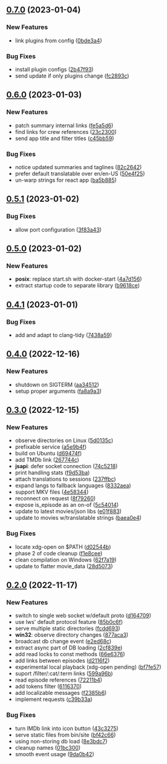 
## [0.7.0](https://github.com/mzdun/movies-ws/compare/v0.6.0...v0.7.0) (2023-01-04)

### New Features

- link plugins from config ([0bde3a4](https://github.com/mzdun/movies-ws/commit/0bde3a49ebaf6a5ffa13f1c3585edfc8f5aa3e91))

### Bug Fixes

- install plugin configs ([2b47f93](https://github.com/mzdun/movies-ws/commit/2b47f93da73d4c883faab40d14e7f27699d45264))
- send update if only plugins change ([fc2893c](https://github.com/mzdun/movies-ws/commit/fc2893c3ff0abaebb73e96ee15bfa9f65c60046f))

## [0.6.0](https://github.com/mzdun/movies-ws/compare/v0.5.1...v0.6.0) (2023-01-03)

### New Features

- patch summary internal links ([fe5a5d6](https://github.com/mzdun/movies-ws/commit/fe5a5d6e35c19217e2bc760a943ceefcaa97b2c4))
- find links for crew references ([23c2300](https://github.com/mzdun/movies-ws/commit/23c2300016f951c52060699a9dc73c37a718504b))
- send app title and filter titles ([c45bb59](https://github.com/mzdun/movies-ws/commit/c45bb5994ad57817f55f4baf1be8595d1785a87c))

### Bug Fixes

- notice updated summaries and taglines ([82c2642](https://github.com/mzdun/movies-ws/commit/82c264273c80cc18266bb65dffce8ca3793367f1))
- prefer default translatable over en/en-US ([50e4f25](https://github.com/mzdun/movies-ws/commit/50e4f253302cd9e4bace5afa1c7d181e7ced7391))
- un-warp strings for react app ([ba5b885](https://github.com/mzdun/movies-ws/commit/ba5b885468357eb9888f744e6567f34c5786e803))

## [0.5.1](https://github.com/mzdun/movies-ws/compare/v0.5.0...v0.5.1) (2023-01-02)

### Bug Fixes

- allow port configuration ([3f83a43](https://github.com/mzdun/movies-ws/commit/3f83a435c4a0a06c38744c3b98868cf3e5ff5ec1))

## [0.5.0](https://github.com/mzdun/movies-ws/compare/v0.4.1...v0.5.0) (2023-01-02)

### New Features

- **posix**: replace start.sh with docker-start ([4a7d156](https://github.com/mzdun/movies-ws/commit/4a7d15681e6a508710de6057fa371652d2730235))
- extract startup code to separate library ([b9618ce](https://github.com/mzdun/movies-ws/commit/b9618ceeff598edfbb9d84fcd21a80705e6b9cac))

## [0.4.1](https://github.com/mzdun/movies-ws/compare/v0.4.0...v0.4.1) (2023-01-01)

### Bug Fixes

- add and adapt to clang-tidy ([7438a59](https://github.com/mzdun/movies-ws/commit/7438a599bef1f270adfe1447aa4db2cdb0b7c679))

## [0.4.0](https://github.com/mzdun/movies-ws/compare/v0.3.0...v0.4.0) (2022-12-16)

### New Features

- shutdown on SIGTERM ([aa34512](https://github.com/mzdun/movies-ws/commit/aa34512245dcc99b9445f11127b3396c38bc3440))
- setup proper arguments ([fa8a9a3](https://github.com/mzdun/movies-ws/commit/fa8a9a324d642906c0f7413418dc4848fae53273))

## [0.3.0](https://github.com/mzdun/movies-ws/compare/v0.2.0...v0.3.0) (2022-12-15)

### New Features

- observe directories on Linux ([5d0135c](https://github.com/mzdun/movies-ws/commit/5d0135c4931aaccdedf304d11ead92bdaefac0e0))
- prefixable service ([a5e9b4f](https://github.com/mzdun/movies-ws/commit/a5e9b4f0b45ce06b4706ac18df80876860156be2))
- build on Ubuntu ([d69474f](https://github.com/mzdun/movies-ws/commit/d69474fa53c5353f2aa9e525d7fe08dbfc319dd4))
- add TMDb link ([267744c](https://github.com/mzdun/movies-ws/commit/267744cae58a900cadbc50c3f0374bc759fb0d32))
- **jsapi**: defer socket connection ([74c5218](https://github.com/mzdun/movies-ws/commit/74c5218cb03f85881da65319720e3c4afc3fbad8))
- print handling stats ([f9d53ba](https://github.com/mzdun/movies-ws/commit/f9d53bae69e3811c2c64ae66935f7f05cccb0e34))
- attach translations to sessions ([237ffbc](https://github.com/mzdun/movies-ws/commit/237ffbc84023b516cb9b357cbde7b730c97a5518))
- expand langs to fallback languages ([8332aea](https://github.com/mzdun/movies-ws/commit/8332aea6d1cb7af3273e836e7fe1f92b07a90b07))
- support MKV files ([4e58344](https://github.com/mzdun/movies-ws/commit/4e583449ec22fb0645795a46d8e7469521d4be39))
- reconnect on request ([8f79260](https://github.com/mzdun/movies-ws/commit/8f79260c8982ff8d443dbb9279ef9a59354094b9))
- expose is_episode as an on-of ([5c54014](https://github.com/mzdun/movies-ws/commit/5c5401422375436a34250a165ea6948b7b524b69))
- update to latest movies/json libs ([e01f883](https://github.com/mzdun/movies-ws/commit/e01f8838320a428749241ea19d94157577c34551))
- update to movies w/translatable strings ([baea0e4](https://github.com/mzdun/movies-ws/commit/baea0e438cc2432f1d00be1d8361bbdb3428e0bd))

### Bug Fixes

- locate xdg-open on $PATH ([d02544b](https://github.com/mzdun/movies-ws/commit/d02544b0e627e170ea395cc3174e456805f14f2f))
- phase 2 of code cleanup ([f1e8cee](https://github.com/mzdun/movies-ws/commit/f1e8ceec5ca7d43c6ba949a0a924824feb989e6b))
- clean compilation on Windows ([62f7a19](https://github.com/mzdun/movies-ws/commit/62f7a19e0467094f2b953a2274f075f0bf0730a5))
- update to flatter movie_data ([28d5073](https://github.com/mzdun/movies-ws/commit/28d50739a7a6b952050faf00fee9ccadffe4e3b2))

## [0.2.0](https://github.com/mzdun/movies-ws/compare/v0.1.0...v0.2.0) (2022-11-17)

### New Features

- switch to single web socket w/default proto ([d164709](https://github.com/mzdun/movies-ws/commit/d1647095bc55786adf1f5608ac717f66badd8915))
- use lws' default protocol feature ([85b0c6f](https://github.com/mzdun/movies-ws/commit/85b0c6f64cb3c1ccf98111c688d2a1eee90b34af))
- serve multiple static directories ([fcdd693](https://github.com/mzdun/movies-ws/commit/fcdd6931a6d7b3a65e5c6644e7436196273036ad))
- **win32**: observe directory changes ([877aca3](https://github.com/mzdun/movies-ws/commit/877aca3d579880aa9958173ab6a18b9a1af26b7b))
- broadcast db change event ([e2ed68c](https://github.com/mzdun/movies-ws/commit/e2ed68c39d2931f5f49e5d475b5fade4b565110a))
- extract async part of DB loading ([2cf839e](https://github.com/mzdun/movies-ws/commit/2cf839e25492c5bfc939c8a142df5dd14b32705e))
- add read locks to const methods ([66e6376](https://github.com/mzdun/movies-ws/commit/66e6376c54738d8a02471bc10227c536e05f02af))
- add links between episodes ([d2116f2](https://github.com/mzdun/movies-ws/commit/d2116f207bf97e3af140c2a0c551314ff9105483))
- experimental local playback (xdg-open pending) ([bf7fe57](https://github.com/mzdun/movies-ws/commit/bf7fe5785be611a23647c3a888792b793901c71b))
- suport /filter/:cat/:term links ([599a96b](https://github.com/mzdun/movies-ws/commit/599a96b971f658bd597f1e27a1fb1a75b609d23b))
- read episode references ([72211b4](https://github.com/mzdun/movies-ws/commit/72211b4db78f1ca4ee4d2cfafaa972aa2638b779))
- add tokens filter ([6116370](https://github.com/mzdun/movies-ws/commit/6116370b401317355f118a855a15d28563cb6863))
- add localizable messages ([f2385b6](https://github.com/mzdun/movies-ws/commit/f2385b644a4d7ae093fc68dff01509d8e9d757b1))
- implement requests ([c39b33a](https://github.com/mzdun/movies-ws/commit/c39b33ae1455ea68a7059c5cd55871885b3dd830))

### Bug Fixes

- turn IMDb link into icon button ([43c3275](https://github.com/mzdun/movies-ws/commit/43c32756ad347e00630fd90c8aecdda4f0ef2702))
- serve static files from bin/site ([bf42c66](https://github.com/mzdun/movies-ws/commit/bf42c6640f6ba19f21234fbecd24f2277e483a71))
- using non-storing db load ([8e3bdc7](https://github.com/mzdun/movies-ws/commit/8e3bdc745999d56489499c379c06d022c7cd01a9))
- cleanup names ([01bc300](https://github.com/mzdun/movies-ws/commit/01bc30080bdaad477bca0509ef6116d86c7a9b43))
- smooth event usage ([9da0b42](https://github.com/mzdun/movies-ws/commit/9da0b42c52c4c67d37e5975b0d1f50c0757ebb3d))
